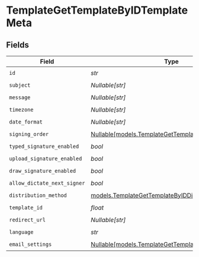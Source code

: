 # TemplateGetTemplateByIDTemplateMeta


## Fields

| Field                                                                                                      | Type                                                                                                       | Required                                                                                                   | Description                                                                                                |
| ---------------------------------------------------------------------------------------------------------- | ---------------------------------------------------------------------------------------------------------- | ---------------------------------------------------------------------------------------------------------- | ---------------------------------------------------------------------------------------------------------- |
| `id`                                                                                                       | *str*                                                                                                      | :heavy_check_mark:                                                                                         | N/A                                                                                                        |
| `subject`                                                                                                  | *Nullable[str]*                                                                                            | :heavy_check_mark:                                                                                         | N/A                                                                                                        |
| `message`                                                                                                  | *Nullable[str]*                                                                                            | :heavy_check_mark:                                                                                         | N/A                                                                                                        |
| `timezone`                                                                                                 | *Nullable[str]*                                                                                            | :heavy_check_mark:                                                                                         | N/A                                                                                                        |
| `date_format`                                                                                              | *Nullable[str]*                                                                                            | :heavy_check_mark:                                                                                         | N/A                                                                                                        |
| `signing_order`                                                                                            | [Nullable[models.TemplateGetTemplateByIDSigningOrder]](../models/templategettemplatebyidsigningorder.md)   | :heavy_check_mark:                                                                                         | N/A                                                                                                        |
| `typed_signature_enabled`                                                                                  | *bool*                                                                                                     | :heavy_check_mark:                                                                                         | N/A                                                                                                        |
| `upload_signature_enabled`                                                                                 | *bool*                                                                                                     | :heavy_check_mark:                                                                                         | N/A                                                                                                        |
| `draw_signature_enabled`                                                                                   | *bool*                                                                                                     | :heavy_check_mark:                                                                                         | N/A                                                                                                        |
| `allow_dictate_next_signer`                                                                                | *bool*                                                                                                     | :heavy_check_mark:                                                                                         | N/A                                                                                                        |
| `distribution_method`                                                                                      | [models.TemplateGetTemplateByIDDistributionMethod](../models/templategettemplatebyiddistributionmethod.md) | :heavy_check_mark:                                                                                         | N/A                                                                                                        |
| `template_id`                                                                                              | *float*                                                                                                    | :heavy_check_mark:                                                                                         | N/A                                                                                                        |
| `redirect_url`                                                                                             | *Nullable[str]*                                                                                            | :heavy_check_mark:                                                                                         | N/A                                                                                                        |
| `language`                                                                                                 | *str*                                                                                                      | :heavy_check_mark:                                                                                         | N/A                                                                                                        |
| `email_settings`                                                                                           | [Nullable[models.TemplateGetTemplateByIDEmailSettings]](../models/templategettemplatebyidemailsettings.md) | :heavy_check_mark:                                                                                         | N/A                                                                                                        |